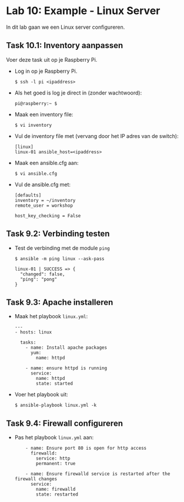 # Lab 10: Example - Linux Server

In dit lab gaan we een Linux server configureren.

## Task 10.1: Inventory aanpassen

Voer deze task uit op je Raspberry Pi.

* Log in op je Raspberry Pi.

  ``$ ssh -l pi <ipaddress>`` 

* Als het goed is log je direct in (zonder wachtwoord):

  ``` 
  pi@raspberry:~ $ 
  ```

* Maak een inventory file:

  ``$ vi inventory``

* Vul de inventory file met (vervang <ipaddress> door het IP adres van de switch):

  ```
  [linux]
  linux-01 ansible_host=<ipaddress>
  ```
  
* Maak een ansible.cfg aan:

  ``$ vi ansible.cfg``

* Vul de ansible.cfg met:

  ```
  [defaults]
  inventory = ~/inventory
  remote_user = workshop
  
  host_key_checking = False
  ```

## Task 9.2: Verbinding testen

* Test de verbinding met de module ``ping``

  ``$ ansible -m ping linux --ask-pass``
  
  ```
  linux-01 | SUCCESS => {
    "changed": false,
    "ping": "pong"
  }
  ```
  
## Task 9.3: Apache installeren

* Maak het playbook ``linux.yml``:

  ```
  ---
  - hosts: linux

    tasks:
      - name: Install apache packages
        yum:
          name: httpd

      - name: ensure httpd is running
        service:
          name: httpd 
          state: started
  ```

* Voer het playbook uit:

  ``$ ansible-playbook linux.yml -k``
  
 ## Task 9.4: Firewall configureren
 
 * Pas het playbook ``linux.yml`` aan:
 
   ```
       - name: Ensure port 80 is open for http access
         firewalld:
           service: http
           permanent: true

       - name: Ensure firewalld service is restarted after the firewall changes
         service: 
           name: firewalld 
           state: restarted
   ```
   
   

